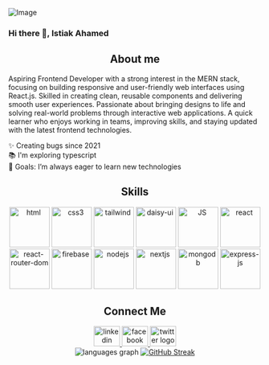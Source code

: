 ![Image](https://i.ibb.co/Y4fsDxCJ/Linked-In-Article-Cover-Image-1.png)

### Hi there 👋, Istiak Ahamed


<h2 align="center">About me</h2>


Aspiring Frontend Developer with a strong interest in the MERN stack, focusing on building responsive and user-friendly web interfaces using React.js. Skilled in creating clean, reusable components and delivering smooth user experiences. Passionate about bringing designs to life and solving real-world problems through interactive web applications. A quick learner who enjoys working in teams, improving skills, and staying updated with the latest frontend technologies.
 <p align="left">✨ Creating bugs since 2021<br>📚 I'm exploring typescript<br>🎯 Goals:  I’m always eager to learn new technologies</p>

<h2 align="center">Skills</h2>

<p align="center"> <img src="https://i.ibb.co.com/0h3f64T/html.png" alt="html" width="80" height="80"/> <img src="https://i.ibb.co.com/NSGQQ8G/css.png" alt="css3" width="80" height="80"/> <img src="https://i.ibb.co.com/MSmsBnJ/tailwind-css.png" alt="tailwind" width="80" height="80"/> <img src="https://i.ibb.co.com/G0QdsKm/daisy-ui.png" alt="daisy-ui" width="80" height="80"/> <img src="https://i.ibb.co.com/YZYHgfW/java-script.png" alt="JS" width="80" height="80"/> <img src="https://i.ibb.co.com/LngHzGG/react.png" alt="react" width="80" height="80"/> <img src="https://i.ibb.co.com/HzmVMM0/react-router-dom.png" alt="react-router-dom" width="80" height="80"/> <img src="https://i.ibb.co.com/7XDxD8w/firebase.png" alt="firebase" width="80" height="80"/> <img src="https://i.ibb.co.com/hWt5XR8/node-js.png" alt="nodejs" width="80" height="80"/> <img src="https://i.ibb.co.com/fzKdc4VX/nextjs.png" alt="nextjs" width="80" height="80"/> <img src="https://i.ibb.co.com/wJQqrgG/mongodb.png" alt="mongodb" width="80" height="80"/> <img src="https://i.ibb.co.com/KD8Yn8V/express-js.png" alt="express-js" width="80" height="80"/> </p>

<h2 align="center">Connect Me</h2>


<div align="center">
  <a href="https://www.linkedin.com/in/istiak-ahamed-0619at/" target="_blank">
    <img src="https://raw.githubusercontent.com/maurodesouza/profile-readme-generator/master/src/assets/icons/social/linkedin/default.svg" width="52" height="40" alt="linkedin logo"  />
  </a>
  <a href="https://www.facebook.com/istiak.ahamed.19/" target="_blank">
    <img src="https://raw.githubusercontent.com/maurodesouza/profile-readme-generator/master/src/assets/icons/social/facebook/default.svg" width="52" height="40" alt="facebook logo"  />
  </a>
  <a href="https://x.com/ISTIAKA13842838" target="_blank">
    <img src="https://raw.githubusercontent.com/maurodesouza/profile-readme-generator/master/src/assets/icons/social/twitter/default.svg" width="52" height="40" alt="twitter logo"  />
  </a>
</div>


<div align="center">
  <img src="https://github-readme-stats.vercel.app/api/top-langs?username=istiak19&locale=en&hide_title=false&layout=compact&card_width=520&langs_count=5&theme=dracula&hide_border=false&order=2" alt="languages graph"  />
<a href="https://git.io/streak-stats"><img src="https://streak-stats.demolab.com?user=istiak19&theme=dark" alt="GitHub Streak" /></a>
</div>
